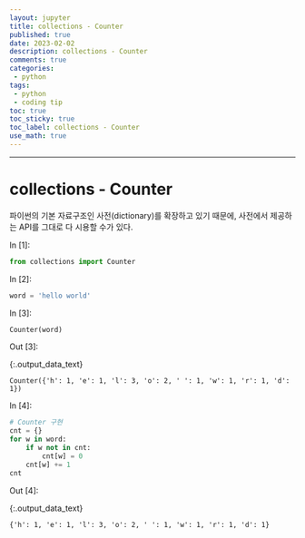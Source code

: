 ```yaml
---
layout: jupyter
title: collections - Counter
published: true
date: 2023-02-02
description: collections - Counter
comments: true
categories:
 - python
tags:
 - python
 - coding tip
toc: true
toc_sticky: true
toc_label: collections - Counter
use_math: true
---
```

---
# collections - Counter

파이썬의 기본 자료구조인 사전(dictionary)를 확장하고 있기 때문에, 사전에서 제공하는 API를 그대로 다 시용할 수가 있다.

<div class="in_prompt">
In&nbsp;[1]:
</div>

<div class="input_area" markdown="1">

```python
from collections import Counter
```

</div>

<div class="in_prompt">
In&nbsp;[2]:
</div>

<div class="input_area" markdown="1">

```python
word = 'hello world'
```

</div>

<div class="in_prompt">
In&nbsp;[3]:
</div>

<div class="input_area" markdown="1">

```python
Counter(word)
```

</div>

<div class="output_prompt">
Out&nbsp;[3]:
</div>




{:.output_data_text}

```
Counter({'h': 1, 'e': 1, 'l': 3, 'o': 2, ' ': 1, 'w': 1, 'r': 1, 'd': 1})
```



<div class="in_prompt">
In&nbsp;[4]:
</div>

<div class="input_area" markdown="1">

```python
# Counter 구현
cnt = {}
for w in word:
    if w not in cnt:
        cnt[w] = 0
    cnt[w] += 1
cnt
```

</div>

<div class="output_prompt">
Out&nbsp;[4]:
</div>




{:.output_data_text}

```
{'h': 1, 'e': 1, 'l': 3, 'o': 2, ' ': 1, 'w': 1, 'r': 1, 'd': 1}
```


